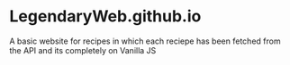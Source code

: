 # LegendaryWeb.github.io
A basic website for recipes in which each reciepe has been fetched from the API and its completely on Vanilla JS
